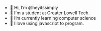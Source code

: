 - 👋 Hi, I’m @heyitssimply
- 👀 I'm a student at Greater Lowell Tech.
- 🌱 I’m currently learning computer science
- 💞️ I love using javascript to program.

<!---
heyitssimply/heyitssimply is a ✨ special ✨ repository because its `README.md` (this file) appears on your GitHub profile.
You can click the Preview link to take a look at your changes.
--->
